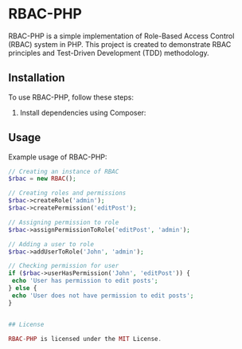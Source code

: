 # RBAC-PHP

RBAC-PHP is a simple implementation of Role-Based Access Control (RBAC) system in PHP. This project is created to demonstrate RBAC principles and Test-Driven Development (TDD) methodology.

## Installation

To use RBAC-PHP, follow these steps:

1. Install dependencies using Composer:


## Usage

Example usage of RBAC-PHP:

```php
// Creating an instance of RBAC
$rbac = new RBAC();

// Creating roles and permissions
$rbac->createRole('admin');
$rbac->createPermission('editPost');

// Assigning permission to role
$rbac->assignPermissionToRole('editPost', 'admin');

// Adding a user to role
$rbac->addUserToRole('John', 'admin');

// Checking permission for user
if ($rbac->userHasPermission('John', 'editPost')) {
 echo 'User has permission to edit posts';
} else {
 echo 'User does not have permission to edit posts';
}


## License

RBAC-PHP is licensed under the MIT License.